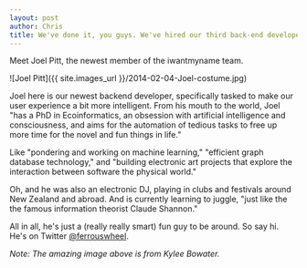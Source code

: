 ```yaml
---
layout: post
author: Chris
title: We've done it, you guys. We've hired our third back-end developer.
---
```


Meet Joel Pitt, the newest member of the iwantmyname team. 

![Joel Pitt]({{ site.images_url }}/2014-02-04-Joel-costume.jpg)

Joel here is our newest backend developer, specifically tasked to make our user experience a bit more intelligent. From his mouth to the world, Joel "has a PhD in Ecoinformatics, an obsession with artificial intelligence and consciousness, and aims for the automation of tedious tasks to free up more time for the novel and fun things in life."

<!-- more -->

Like "pondering and working on machine learning," "efficient graph database technology," and "building electronic art projects that explore the interaction between software the physical world."

Oh, and he was also an electronic DJ, playing in clubs and festivals around New Zealand and abroad. And is currently learning to juggle, "just like the the famous information theorist Claude Shannon."

All in all, he's just a (really really smart) fun guy to be around. So say hi. He's on Twitter [@ferrouswheel](https://twitter.com/ferrouswheel).

*Note: The amazing image above is from Kylee Bowater.*